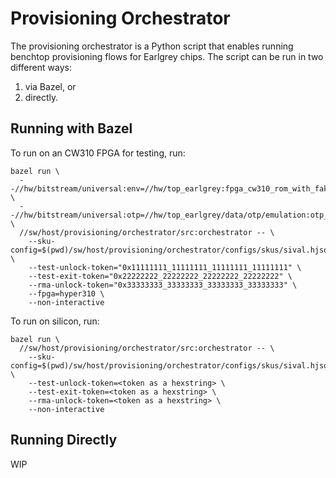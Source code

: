 # Provisioning Orchestrator

The provisioning orchestrator is a Python script that enables running benchtop
provisioning flows for Earlgrey chips. The script can be run in two different
ways:
1. via Bazel, or
2. directly.

## Running with Bazel

To run on an CW310 FPGA for testing, run:
```
bazel run \
  --//hw/bitstream/universal:env=//hw/top_earlgrey:fpga_cw310_rom_with_fake_keys \
  --//hw/bitstream/universal:otp=//hw/top_earlgrey/data/otp/emulation:otp_img_test_unlocked0_manuf_empty \
  //sw/host/provisioning/orchestrator/src:orchestrator -- \
    --sku-config=$(pwd)/sw/host/provisioning/orchestrator/configs/skus/sival.hjson \
    --test-unlock-token="0x11111111_11111111_11111111_11111111" \
    --test-exit-token="0x22222222_22222222_22222222_22222222" \
    --rma-unlock-token="0x33333333_33333333_33333333_33333333" \
    --fpga=hyper310 \
    --non-interactive
```

To run on silicon, run:
```
bazel run \
  //sw/host/provisioning/orchestrator/src:orchestrator -- \
    --sku-config=$(pwd)/sw/host/provisioning/orchestrator/configs/skus/sival.hjson \
    --test-unlock-token=<token as a hexstring> \
    --test-exit-token=<token as a hexstring> \
    --rma-unlock-token=<token as a hexstring> \
    --non-interactive
```

## Running Directly

WIP
